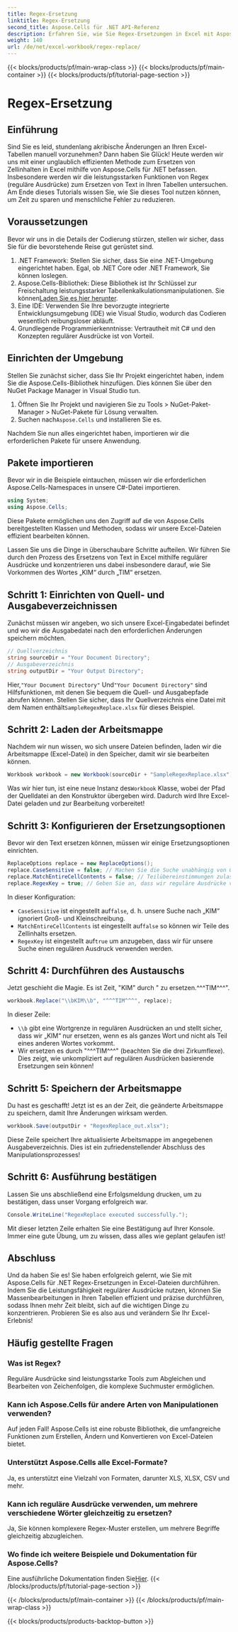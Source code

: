 ```yaml
---
title: Regex-Ersetzung
linktitle: Regex-Ersetzung
second_title: Aspose.Cells für .NET API-Referenz
description: Erfahren Sie, wie Sie Regex-Ersetzungen in Excel mit Aspose.Cells für .NET effizient nutzen. Steigern Sie die Produktivität und Genauigkeit Ihrer Tabellenkalkulationsaufgaben.
weight: 140
url: /de/net/excel-workbook/regex-replace/
---
```


{{< blocks/products/pf/main-wrap-class >}}
{{< blocks/products/pf/main-container >}}
{{< blocks/products/pf/tutorial-page-section >}}

# Regex-Ersetzung

## Einführung

Sind Sie es leid, stundenlang akribische Änderungen an Ihren Excel-Tabellen manuell vorzunehmen? Dann haben Sie Glück! Heute werden wir uns mit einer unglaublich effizienten Methode zum Ersetzen von Zellinhalten in Excel mithilfe von Aspose.Cells für .NET befassen. Insbesondere werden wir die leistungsstarken Funktionen von Regex (reguläre Ausdrücke) zum Ersetzen von Text in Ihren Tabellen untersuchen. Am Ende dieses Tutorials wissen Sie, wie Sie dieses Tool nutzen können, um Zeit zu sparen und menschliche Fehler zu reduzieren.

## Voraussetzungen

Bevor wir uns in die Details der Codierung stürzen, stellen wir sicher, dass Sie für die bevorstehende Reise gut gerüstet sind.

1. .NET Framework: Stellen Sie sicher, dass Sie eine .NET-Umgebung eingerichtet haben. Egal, ob .NET Core oder .NET Framework, Sie können loslegen.
2. Aspose.Cells-Bibliothek: Diese Bibliothek ist Ihr Schlüssel zur Freischaltung leistungsstarker Tabellenkalkulationsmanipulationen. Sie können[Laden Sie es hier herunter](https://releases.aspose.com/cells/net/).
3. Eine IDE: Verwenden Sie Ihre bevorzugte integrierte Entwicklungsumgebung (IDE) wie Visual Studio, wodurch das Codieren wesentlich reibungsloser abläuft.
4. Grundlegende Programmierkenntnisse: Vertrautheit mit C# und den Konzepten regulärer Ausdrücke ist von Vorteil.

## Einrichten der Umgebung

Stellen Sie zunächst sicher, dass Sie Ihr Projekt eingerichtet haben, indem Sie die Aspose.Cells-Bibliothek hinzufügen. Dies können Sie über den NuGet Package Manager in Visual Studio tun.

1. Öffnen Sie Ihr Projekt und navigieren Sie zu Tools > NuGet-Paket-Manager > NuGet-Pakete für Lösung verwalten.
2.  Suchen nach`Aspose.Cells` und installieren Sie es.

Nachdem Sie nun alles eingerichtet haben, importieren wir die erforderlichen Pakete für unsere Anwendung.

## Pakete importieren

Bevor wir in die Beispiele eintauchen, müssen wir die erforderlichen Aspose.Cells-Namespaces in unsere C#-Datei importieren.

```csharp
using System;
using Aspose.Cells;
```

Diese Pakete ermöglichen uns den Zugriff auf die von Aspose.Cells bereitgestellten Klassen und Methoden, sodass wir unsere Excel-Dateien effizient bearbeiten können.

Lassen Sie uns die Dinge in überschaubare Schritte aufteilen. Wir führen Sie durch den Prozess des Ersetzens von Text in Excel mithilfe regulärer Ausdrücke und konzentrieren uns dabei insbesondere darauf, wie Sie Vorkommen des Wortes „KIM“ durch „TIM“ ersetzen.

## Schritt 1: Einrichten von Quell- und Ausgabeverzeichnissen

Zunächst müssen wir angeben, wo sich unsere Excel-Eingabedatei befindet und wo wir die Ausgabedatei nach den erforderlichen Änderungen speichern möchten.

```csharp
// Quellverzeichnis
string sourceDir = "Your Document Directory";
// Ausgabeverzeichnis
string outputDir = "Your Output Directory";
```

 Hier,`"Your Document Directory"` Und`"Your Document Directory"` sind Hilfsfunktionen, mit denen Sie bequem die Quell- und Ausgabepfade abrufen können. Stellen Sie sicher, dass Ihr Quellverzeichnis eine Datei mit dem Namen enthält`SampleRegexReplace.xlsx` für dieses Beispiel.

## Schritt 2: Laden der Arbeitsmappe

Nachdem wir nun wissen, wo sich unsere Dateien befinden, laden wir die Arbeitsmappe (Excel-Datei) in den Speicher, damit wir sie bearbeiten können.

```csharp
Workbook workbook = new Workbook(sourceDir + "SampleRegexReplace.xlsx");
```

 Was wir hier tun, ist eine neue Instanz des`Workbook` Klasse, wobei der Pfad der Quelldatei an den Konstruktor übergeben wird. Dadurch wird Ihre Excel-Datei geladen und zur Bearbeitung vorbereitet!

## Schritt 3: Konfigurieren der Ersetzungsoptionen

Bevor wir den Text ersetzen können, müssen wir einige Ersetzungsoptionen einrichten.

```csharp
ReplaceOptions replace = new ReplaceOptions();
replace.CaseSensitive = false; // Machen Sie die Suche unabhängig von Groß- und Kleinschreibung
replace.MatchEntireCellContents = false; // Teilübereinstimmungen zulassen
replace.RegexKey = true; // Geben Sie an, dass wir reguläre Ausdrücke verwenden
```

In dieser Konfiguration:
- `CaseSensitive` ist eingestellt auf`false`, d. h. unsere Suche nach „KIM“ ignoriert Groß- und Kleinschreibung.
- `MatchEntireCellContents` ist eingestellt auf`false` so können wir Teile des Zellinhalts ersetzen.
- `RegexKey` ist eingestellt auf`true` um anzugeben, dass wir für unsere Suche einen regulären Ausdruck verwenden werden.

## Schritt 4: Durchführen des Austauschs

Jetzt geschieht die Magie. Es ist Zeit, "KIM" durch " zu ersetzen.^^^TIM^^^".

```csharp
workbook.Replace("\\bKIM\\b", "^^^TIM^^^", replace);
```

In dieser Zeile:
- `\\b` gibt eine Wortgrenze in regulären Ausdrücken an und stellt sicher, dass wir „KIM“ nur ersetzen, wenn es als ganzes Wort und nicht als Teil eines anderen Wortes vorkommt.
- Wir ersetzen es durch "^^^TIM^^^" (beachten Sie die drei Zirkumflexe). Dies zeigt, wie unkompliziert auf regulären Ausdrücken basierende Ersetzungen sein können!

## Schritt 5: Speichern der Arbeitsmappe

Du hast es geschafft! Jetzt ist es an der Zeit, die geänderte Arbeitsmappe zu speichern, damit Ihre Änderungen wirksam werden.

```csharp
workbook.Save(outputDir + "RegexReplace_out.xlsx");
```

Diese Zeile speichert Ihre aktualisierte Arbeitsmappe im angegebenen Ausgabeverzeichnis. Dies ist ein zufriedenstellender Abschluss des Manipulationsprozesses!

## Schritt 6: Ausführung bestätigen

Lassen Sie uns abschließend eine Erfolgsmeldung drucken, um zu bestätigen, dass unser Vorgang erfolgreich war.

```csharp
Console.WriteLine("RegexReplace executed successfully.");
```

Mit dieser letzten Zeile erhalten Sie eine Bestätigung auf Ihrer Konsole. Immer eine gute Übung, um zu wissen, dass alles wie geplant gelaufen ist!

## Abschluss

Und da haben Sie es! Sie haben erfolgreich gelernt, wie Sie mit Aspose.Cells für .NET Regex-Ersetzungen in Excel-Dateien durchführen. Indem Sie die Leistungsfähigkeit regulärer Ausdrücke nutzen, können Sie Massenbearbeitungen in Ihren Tabellen effizient und präzise durchführen, sodass Ihnen mehr Zeit bleibt, sich auf die wichtigen Dinge zu konzentrieren. Probieren Sie es also aus und verändern Sie Ihr Excel-Erlebnis!

## Häufig gestellte Fragen 

### Was ist Regex?  
Reguläre Ausdrücke sind leistungsstarke Tools zum Abgleichen und Bearbeiten von Zeichenfolgen, die komplexe Suchmuster ermöglichen.

### Kann ich Aspose.Cells für andere Arten von Manipulationen verwenden?  
Auf jeden Fall! Aspose.Cells ist eine robuste Bibliothek, die umfangreiche Funktionen zum Erstellen, Ändern und Konvertieren von Excel-Dateien bietet.

### Unterstützt Aspose.Cells alle Excel-Formate?  
Ja, es unterstützt eine Vielzahl von Formaten, darunter XLS, XLSX, CSV und mehr.

### Kann ich reguläre Ausdrücke verwenden, um mehrere verschiedene Wörter gleichzeitig zu ersetzen?  
Ja, Sie können komplexere Regex-Muster erstellen, um mehrere Begriffe gleichzeitig abzugleichen.

### Wo finde ich weitere Beispiele und Dokumentation für Aspose.Cells?  
Eine ausführliche Dokumentation finden Sie[Hier](https://reference.aspose.com/cells/net/).
{{< /blocks/products/pf/tutorial-page-section >}}

{{< /blocks/products/pf/main-container >}}
{{< /blocks/products/pf/main-wrap-class >}}

{{< blocks/products/products-backtop-button >}}
